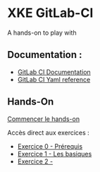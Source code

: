 # XKE GitLab-CI
A hands-on to play with [](https://helm.sh)

## Documentation :
* [GitLab CI Documentation](https://docs.gitlab.com/ce/ci/README.html)
* [GitLab CI Yaml reference](https://docs.gitlab.com/ce/ci/yaml/README.html)

## Hands-On
[Commencer le hands-on](./exercice_0/exercice_0.md)

Accès direct aux exercices :
* [Exercice 0 - Prérequis](./exercice_0/exercice_0.md)
* [Exercice 1 - Les basiques](./exercice_1/exercice_1.md)
* [Exercice 2 - ](./exercice_2/exercice_2.md)